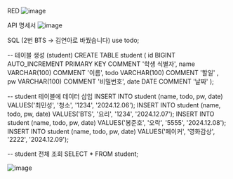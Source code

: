 RED
![image](https://github.com/user-attachments/assets/a09e95e9-bad3-410c-8fbc-825f6462ccaa)

API 명세서
![image](https://github.com/user-attachments/assets/be173314-a33f-43ca-a707-813d101083f6)


SQL (2번 BTS -> 김연아로 바꿨습니다)
use todo;

-- 테이블 생성 (student)
CREATE TABLE student
(
    id BIGINT AUTO_INCREMENT PRIMARY KEY COMMENT '학생 식별자',
    name VARCHAR(100) COMMENT '이름',
    todo  VARCHAR(100) COMMENT '할일' ,
    pw  VARCHAR(100) COMMENT  '비밀번호',
    date DATE COMMENT '날짜'
);

-- student 테이블에 데이터 삽입
INSERT INTO student (name, todo, pw, date) VALUES('최민성', '청소', '1234', '2024.12.06');
INSERT INTO student (name, todo, pw, date) VALUES('BTS', '요리', '1234', '2024.12.07');
INSERT INTO student (name, todo, pw, date) VALUES('봉준호', '오락', '5555', '2024.12.08');
INSERT INTO student (name, todo, pw, date) VALUES('페이커', '영화감상', '2222', '2024.12.09');


-- student 전체 조회
SELECT * FROM student;

![image](https://github.com/user-attachments/assets/38821c07-3b4d-402f-9b49-5c8a3d7e2aef)
